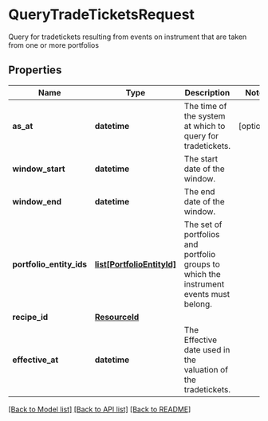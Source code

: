 # QueryTradeTicketsRequest

Query for tradetickets resulting from events on instrument that are taken from one or more portfolios

## Properties
Name | Type | Description | Notes
------------ | ------------- | ------------- | -------------
**as_at** | **datetime** | The time of the system at which to query for tradetickets. | [optional] 
**window_start** | **datetime** | The start date of the window. | 
**window_end** | **datetime** | The end date of the window. | 
**portfolio_entity_ids** | [**list[PortfolioEntityId]**](PortfolioEntityId.md) | The set of portfolios and portfolio groups to which the instrument events must belong. | 
**recipe_id** | [**ResourceId**](ResourceId.md) |  | 
**effective_at** | **datetime** | The Effective date used in the valuation of the tradetickets. | 

[[Back to Model list]](../README.md#documentation-for-models) [[Back to API list]](../README.md#documentation-for-api-endpoints) [[Back to README]](../README.md)


